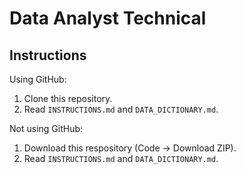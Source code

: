 # Data Analyst Technical

## Instructions

Using GitHub:

1. Clone this repository.
3. Read `INSTRUCTIONS.md` and `DATA_DICTIONARY.md`.

Not using GitHub:

1. Download this respository (Code -> Download ZIP).
2. Read `INSTRUCTIONS.md` and `DATA_DICTIONARY.md`.
